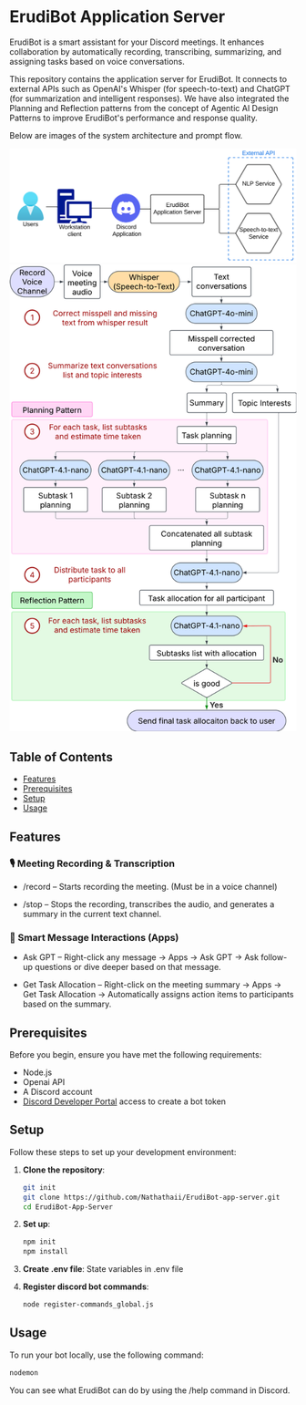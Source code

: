 # ErudiBot Application Server

ErudiBot is a smart assistant for your Discord meetings. It enhances collaboration by automatically recording, transcribing, summarizing, and assigning tasks based on voice conversations.

This repository contains the application server for ErudiBot. It connects to external APIs such as OpenAI's Whisper (for speech-to-text) and ChatGPT (for summarization and intelligent responses).
We have also integrated the Planning and Reflection patterns from the concept of Agentic AI Design Patterns to improve ErudiBot's performance and response quality.

Below are images of the system architecture and prompt flow.

![ErudiBot Diagram](./images/erudibot_diagram.png)
![ErudiBot Prompt Flow](./images/prompt_flow.png)


## Table of Contents

- [Features](#features)
- [Prerequisites](#prerequisites)
- [Setup](#setup)
- [Usage](#usage)

## Features

### 🎙️ Meeting Recording & Transcription
- /record – Starts recording the meeting. (Must be in a voice channel)

- /stop – Stops the recording, transcribes the audio, and generates a summary in the current text channel.

### 💫 Smart Message Interactions (Apps)
- Ask GPT – Right-click any message → Apps → Ask GPT
→ Ask follow-up questions or dive deeper based on that message.

- Get Task Allocation – Right-click on the meeting summary → Apps → Get Task Allocation
→ Automatically assigns action items to participants based on the summary.


## Prerequisites

Before you begin, ensure you have met the following requirements:

- Node.js
- Openai API
- A Discord account
- [Discord Developer Portal](https://discord.com/developers/applications) access to create a bot token

## Setup

Follow these steps to set up your development environment:

1. **Clone the repository**:
   ```bash
   git init
   git clone https://github.com/Nathathaii/ErudiBot-app-server.git
   cd ErudiBot-App-Server
   ```

2. **Set up**:
   ```bash
   npm init
   npm install
   ```

3. **Create .env file**:
   State variables in .env file


4. **Register discord bot commands**:
   ```bash
   node register-commands_global.js
   ```

## Usage
To run your bot locally, use the following command:
   ```bash
   nodemon
   ```

You can see what ErudiBot can do by using the /help command in Discord.
